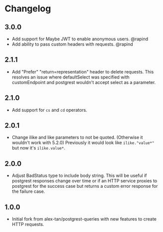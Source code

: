 # Changelog

## 3.0.0

- Add support for Maybe JWT to enable anonymous users. @rapind
- Add ability to pass custom headers with requests. @rapind

## 2.1.1

- Add "Prefer" "return=representation" header to delete requests. This resolves an issue where defaultSelect was specified with customEndpoint and postgrest wouldn't accept select as a parameter.

## 2.1.0

- Add support for `cs` and `cd` operators.

## 2.0.1

- Change ilike and like parameters to not be quoted. (Otherwise it wouldn't work with 5.2.0) Previously it would look like `ilike."value*"` but now it's `ilike.value*`.

## 2.0.0

- Adjust BadStatus type to include body string. This will be useful if postgrest responses change over time or if an HTTP service proxies to postgrest for the success case but returns a custom error response for the failure case.

## 1.0.0

- Initial fork from alex-tan/postgrest-queries with new features to create HTTP requests.
